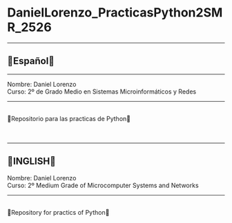 <h1>DanielLorenzo_PracticasPython2SMR_2526</h1>
<hr>
<h2>🚩Español🚩</h2>
</hr>
<hr>
Nombre: Daniel Lorenzo 
<br>
Curso: 2º de Grado Medio en Sistemas Microinformáticos y Redes
<hr>
<br>
🚧Repositorio para las practicas de Python🚧
<br>
<br>
<br>
<hr>
<h2>🚩INGLISH🚩</h2>
Nombre: Daniel Lorenzo 
<br>
Curso: 2º Medium Grade of Microcomputer Systems and Networks
<hr>
<br>
🚧Repository for practics of Python🚧
